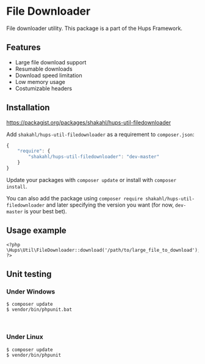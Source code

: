 File Downloader
===============

File downloader utility. This package is a part of the Hups Framework.  

Features
--------

-   Large file download support
-   Resumable downloads
-   Download speed limitation
-   Low memory usage
-   Costumizable headers

Installation
------------

https://packagist.org/packages/shakahl/hups-util-filedownloader

Add `shakahl/hups-util-filedownloader` as a requirement to `composer.json`:

```javascript
{
    "require": {
        "shakahl/hups-util-filedownloader": "dev-master"
    }
}
```

Update your packages with `composer update` or install with `composer install`.

You can also add the package using `composer require shakahl/hups-util-filedownloader` and later specifying the version you want (for now, `dev-master` is your best bet).

Usage example
-------------

~~~~~~~~~~~~~~~~~~~~~~~~~~~~~~~~~~~~~~~~~~~~~~~~~~~~~~~~~~~~~~~~~~~~~~~~~~~~~~~~
<?php  
\Hups\Util\FileDownloader::download('/path/to/large_file_to_download');
?>
~~~~~~~~~~~~~~~~~~~~~~~~~~~~~~~~~~~~~~~~~~~~~~~~~~~~~~~~~~~~~~~~~~~~~~~~~~~~~~~~

Unit testing
------------

### Under Windows

~~~~~~~~~~~~~~~~~~~~~~~~~~~~~~~~~~~~~~~~~~~~~~~~~~~~~~~~~~~~~~~~~~~~~~~~~~~~~~~~
$ composer update
$ vendor/bin/phpunit​.bat
~~~~~~~~~~~~~~~~~~~~~~~~~~~~~~~~~~~~~~~~~~~~~~~~~~~~~~~~~~~~~~~~~~~~~~~~~~~~~~~~
 

### Under Linux

~~~~~~~~~~~~~~~~~~~~~~~~~~~~~~~~~~~~~~~~~~~~~~~~~~~~~~~~~~~~~~~~~~~~~~~~~~~~~~~~
$ composer update
$ vendor/bin/phpunit​
~~~~~~~~~~~~~~~~~~~~~~~~~~~~~~~~~~~~~~~~~~~~~~~~~~~~~~~~~~~~~~~~~~~~~~~~~~~~~~~~
